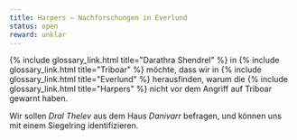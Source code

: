 ```yaml
---
title: Harpers – Nachforschungen in Everlund
status: open
reward: unklar
---
```


{% include glossary_link.html title="Darathra Shendrel" %} in {% include glossary_link.html
title="Triboar" %} möchte, dass wir in {% include glossary_link.html title="Everlund" %}
herausfinden, warum die {% include glossary_link.html title="Harpers" %} nicht vor dem Angriff auf
Triboar gewarnt haben.

Wir sollen *Dral Thelev* aus dem Haus *Danivarr* befragen, und können uns mit einem Siegelring
identifizieren.

